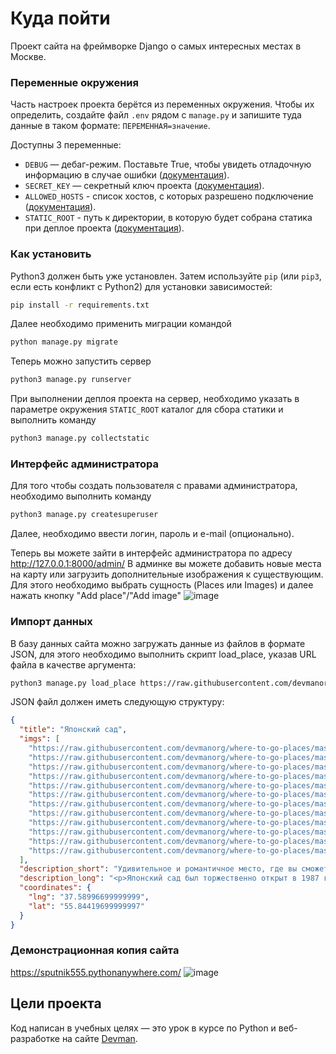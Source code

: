 # Куда пойти

Проект сайта на фреймворке Django о самых интересных местах в Москве.

### Переменные окружения

Часть настроек проекта берётся из переменных окружения. Чтобы их определить, создайте файл `.env` рядом с `manage.py` и запишите туда данные в таком формате: `ПЕРЕМЕННАЯ=значение`.

Доступны 3 переменные:
- `DEBUG` — дебаг-режим. Поставьте True, чтобы увидеть отладочную информацию в случае ошибки ([документация](https://docs.djangoproject.com/en/4.1/ref/settings/#std-setting-DEBUG)).
- `SECRET_KEY` — секретный ключ проекта ([документация](https://docs.djangoproject.com/en/4.1/ref/settings/#std-setting-SECRET_KEY)).
- `ALLOWED_HOSTS` - список хостов, с которых разрешено подключение ([документация](https://docs.djangoproject.com/en/4.1/ref/settings/#allowed-hosts)).
- `STATIC_ROOT` - путь к директории, в которую будет собрана статика при деплое проекта ([документация](https://docs.djangoproject.com/en/4.1/ref/settings/#std-setting-STATIC_ROOT)).

### Как установить

Python3 должен быть уже установлен. 
Затем используйте `pip` (или `pip3`, если есть конфликт с Python2) для установки зависимостей:
```bash
pip install -r requirements.txt
```
Далее необходимо применить миграции командой
```bash
python manage.py migrate
```
Теперь можно запустить сервер
```bash
python3 manage.py runserver
```
При выполнении деплоя проекта на сервер, необходимо указать в параметре окружения `STATIC_ROOT` каталог для сбора статики
и выполнить команду
```bash
python3 manage.py collectstatic
```

### Интерфейс администратора
Для того чтобы создать пользователя с правами администратора, необходимо выполнить команду
```bash
python3 manage.py createsuperuser
```
Далее, необходимо ввести логин, пароль и e-mail (опционально).

Теперь вы можете зайти в интерфейс администратора по адресу http://127.0.0.1:8000/admin/
В админке вы можете добавить новые места на карту или загрузить дополнительные изображения к существующим.
Для этого необходимо выбрать сущность (Places или Images) и далее нажать кнопку "Add place"/"Add image" 
![image](https://user-images.githubusercontent.com/79382246/188517208-09151d3c-0584-4150-b0e8-b80df34aa5e6.png)

### Импорт данных

В базу данных сайта можно загружать данные из файлов в формате JSON, для этого необходимо выполнить скрипт load_place, указав
URL файла в качестве аргумента:
```bash
python3 manage.py load_place https://raw.githubusercontent.com/devmanorg/where-to-go-places/master/places/Японский%20сад.json
```
JSON файл должен иметь следующую структуру:
```json
{
  "title": "Японский сад",
  "imgs": [
    "https://raw.githubusercontent.com/devmanorg/where-to-go-places/master/media/52aea6b37037f7aab7cc82301f77e314.jpg",
    "https://raw.githubusercontent.com/devmanorg/where-to-go-places/master/media/3cce16840a41f2eafbe47ac72a61da12.jpg",
    "https://raw.githubusercontent.com/devmanorg/where-to-go-places/master/media/6b3a9e0c004531ca87414eefe1a93509.jpg",
    "https://raw.githubusercontent.com/devmanorg/where-to-go-places/master/media/618dc376701574400887d909b5c80f1e.jpg",
    "https://raw.githubusercontent.com/devmanorg/where-to-go-places/master/media/761adc74dd5f348d3e7c34d12bee8d24.jpg",
    "https://raw.githubusercontent.com/devmanorg/where-to-go-places/master/media/21d6835554ca82259ff201af7da32fe3.jpg",
    "https://raw.githubusercontent.com/devmanorg/where-to-go-places/master/media/2095714fb0148a8be9140aadaad302be.jpg",
    "https://raw.githubusercontent.com/devmanorg/where-to-go-places/master/media/34b72d0d1819947fe385d0a1986dc962.jpg",
    "https://raw.githubusercontent.com/devmanorg/where-to-go-places/master/media/6c07645902cc90a2839b63896645021a.jpg",
    "https://raw.githubusercontent.com/devmanorg/where-to-go-places/master/media/9b3bc5b446f1aaa8eeed2bb81a04d472.jpg",
    "https://raw.githubusercontent.com/devmanorg/where-to-go-places/master/media/9c32261372fa061aad9b1f8827f87b7f.jpg",
    "https://raw.githubusercontent.com/devmanorg/where-to-go-places/master/media/0cd397dc43f864e55dc1ef458ead9d69.jpg"
  ],
  "description_short": "Удивительное и романтичное место, где вы сможете в полной мере ощутить единение человека и природы.",
  "description_long": "<p>Японский сад был торжественно открыт в 1987 году как дар Японии Советскому Союзу. Он стал живописной иллюстрацией японской культуры, в основе которой лежит идея единения человека и природы. Большое внимание в оформлении уделили символическим элементам, благодаря которым пейзаж превратится в величественное святилище, которое не терпит суеты и праздности. Здесь приятно прогуливаться по дорожкам, или, сидя напротив цветущей сакуры, размышлять о бытии, которое в этом чудесном уголке отделяется от лихорадочного московского шума и течёт в размеренном, непривычном ритме.</p><p>Японский сад открыт с конца апреля до середины октября, вход платный. Стоимость входных билетов для взрослых по вторникам, средам и пятницам — 250 рублей, для студентов и детей старше семи лет — 100 рублей, для пенсионеров — 50 рублей. По субботам и воскресеньям взрослые могут посетить сад за 300 рублей, дети — за 150 рублей, пенсионеры — за 50 рублей. С малышей до семи лет плата не взимается. По вторникам с 12:00 до 15:00 вход для пенсионеров, инвалидов и многодетных семей бесплатный. По понедельникам и четвергам сад закрыт для посетителей.</p><p>В Японском саду проводятся экскурсии для индивидуальных посетителей и групп продолжительностью 60 минут, стоимость — 500 рублей с человека. За 1500 рублей можно посетить полуторачасовую экскурсию-лекцию, посвящённую садовой культуре Японии.</p>",
  "coordinates": {
    "lng": "37.58996699999999",
    "lat": "55.84419699999997"
  }
}
```
### Демонстрационная копия сайта
https://sputnik555.pythonanywhere.com/
![image](https://user-images.githubusercontent.com/79382246/187556064-1f6cc865-4658-4e74-bf84-e6dbfa82f28e.png)
## Цели проекта

Код написан в учебных целях — это урок в курсе по Python и веб-разработке на сайте [Devman](https://dvmn.org).
